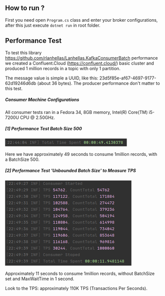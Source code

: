 ## How to run ?
First you need open `Program.cs` class and enter your broker configurations, after this
just execute `dotnet run` in root folder.

## Performance Test
To test this library https://github.com/rlanhellas/Lanhellas.KafkaConsumerBatch performance we created a Confluent.Cloud (https://confluent.cloud/) basic cluster and produced 1 million records in a topic with only 1 partition. 

The message value is simple a UUID, like this: 23d5f85e-af67-4697-9177-62d19246d6db (about 36 bytes). The producer performance don't matter to this test. 

##### Consumer Machine Configurations
All consumer tests ran in a Fedora 34, 8GB memory, Intel(R) Core(TM) i5-7200U CPU @ 2.50GHz. 

##### [1] Performance Test Batch Size 500

![image](images/time-spent-1milion-records.png)

Here we have approximately 49 seconds to consume 1million records, with a BatchSize 500.


##### [2] Performance Test 'Unbounded Batch Size' to Measure TPS
![image](images/tps.png)

Approximately 11 seconds to consume 1million records, without BatchSize set and 
MaxWaitTime in 1 second. 

Look to the TPS: approximately 110K TPS (Transactions Per Seconds).

